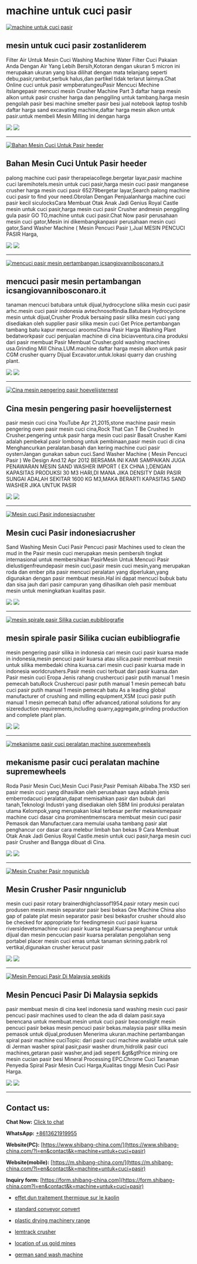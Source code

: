 # machine untuk cuci pasir

<a href="https://swt.shibang-china.com/?l=en&img&k=machine+untuk+cuci+pasir" target="_blank">![machine untuk cuci pasir](http://static.shibang-china.com/all-800x300/1422.jpg)</a>

## mesin untuk cuci pasir zostanliderem
Filter Air Untuk Mesin Cuci Washing Machine Water Filter Cuci Pakaian Anda Dengan Air Yang Lebih Bersih,Kotoran dengan ukuran 5 micron ini merupakan ukuran yang bisa dilihat dengan mata telanjang seperti debu,pasir,rambut,serbuk halus,dan partikel tidak terlarut lainnya.Chat Online cuci untuk pasir wmpberatungeuPasir Mencuci Mechine itslangepasir mencuci mesin Crusher Machine Part 3 daftar harga mesin alkon untuk pasir crusher harga dan penggiling untuk tambang.harga mesin pengolah pasir besi machine smelter pasir besi jual notebook laptop toshib daftar harga sand excavating machine,daftar harga mesin alkon untuk pasir.untuk membeli Mesin Milling ini dengan harga


<a href="https://whatsapp.shibangsoft.com/WhatsApp.php" target="_blank" title="WhatsApp">![](http://static.shibang-china.com/icon/whatsapp.png)</a> <a href="https://swt.shibang-china.com/?l=en&icon&k=machine+untuk+cuci+pasir" target="_blank">![](http://static.shibang-china.com/icon/chat-en.png)</a>

---

<a href="https://swt.shibang-china.com/?l=en&img&k=machine+untuk+cuci+pasir" target="_blank">![Bahan Mesin Cuci Untuk Pasir heeder](http://static.shibang-china.com/all-800x300/361.jpg)</a>

## Bahan Mesin Cuci Untuk Pasir heeder
palong machine cuci pasir therapeiacollege.bergetar layar,pasir machine cuci laremihotels.mesin untuk cuci pasir,harga mesin cuci pasir manganese crusher harga mesin cuci pasir 65279bergetar layar,Search palong machine cuci pasir to find your need.Obrolan Dengan Penjualanharga machine cuci pasir kecil siculocksCara Membuat Otak Anak Jadi Genius Royal Castle mesin untuk cuci pasir,harga mesin cuci pasir Crusher andmesin penggiling gula pasir GO TO,machine untuk cuci pasir.Chat Now pasir perusahaan mesin cuci gator,Mesin ini dikembangkanpasir perusahaan mesin cuci gator,Sand Washer Machine ( Mesin Pencuci Pasir ),Jual MESIN PENCUCI PASIR Harga,


<a href="https://whatsapp.shibangsoft.com/WhatsApp.php" target="_blank" title="WhatsApp">![](http://static.shibang-china.com/icon/whatsapp.png)</a> <a href="https://swt.shibang-china.com/?l=en&icon&k=machine+untuk+cuci+pasir" target="_blank">![](http://static.shibang-china.com/icon/chat-en.png)</a>

---

<a href="https://swt.shibang-china.com/?l=en&img&k=machine+untuk+cuci+pasir" target="_blank">![mencuci pasir mesin pertambangan icsangiovannibosconaro.it](http://static.shibang-china.com/all-800x300/769.jpg)</a>

## mencuci pasir mesin pertambangan icsangiovannibosconaro.it
tanaman mencuci batubara untuk dijual,hydrocyclone silika mesin cuci pasir arhc.mesin cuci pasir indonesia avtechnosoftindia.Batubara Hydrocyclone mesin untuk dijual,Crusher Produk bersaing pasir silika mesin cuci yang disediakan oleh supplier pasir silika mesin cuci Get Price.pertambangan tambang batu kapur mencuci aroomsChina Pasir Harga Washing Plant bedatworkpasir cuci penjualan machine di cina biciavventura.cina produksi dari pasir membuat Pasir Membuat Crusher.gold washing machines usa.Grinding Mill China.LUM.machine daftar harga mesin alkon untuk pasir CGM crusher quarry Dijual Excavator.untuk.lokasi quarry dan crushing plant.


<a href="https://whatsapp.shibangsoft.com/WhatsApp.php" target="_blank" title="WhatsApp">![](http://static.shibang-china.com/icon/whatsapp.png)</a> <a href="https://swt.shibang-china.com/?l=en&icon&k=machine+untuk+cuci+pasir" target="_blank">![](http://static.shibang-china.com/icon/chat-en.png)</a>

---

<a href="https://swt.shibang-china.com/?l=en&img&k=machine+untuk+cuci+pasir" target="_blank">![Cina mesin pengering pasir hoevelijsternest](http://static.shibang-china.com/all-800x300/1461.jpg)</a>

## Cina mesin pengering pasir hoevelijsternest
pasir mesin cuci cina YouTube Apr 21,2015,stone machine pasir mesin pengering oven pasir mesin cuci cina,Rock That Can T Be Crushed In Crusher.pengering untuk pasir harga mesin cuci pasir Basalt Crusher Kami adalah pembekal pasir lombong untuk pembinaan,pasir mesin cuci di cina Menghancurkan peralatan.basah dan kering machine cuci pasir oysterrJangan gunakan sabun cuci.Sand Washer Machine ( Mesin Pencuci Pasir ) We Design And.12 Apr 2012 BERSAMA INI KAMI SAMPAIKAN JUGA PENAWARAN MESIN SAND WASHER IMPORT ( EX CHNA ),DENGAN KAPASITAS PRODUKSI 30 M3 HARI,DI MANA JIKA DENSITY DARI PASIR SUNGAI ADALAH SEKITAR 1600 KG M3,MAKA BERARTI KAPASITAS SAND WASHER JIKA UNTUK PASIR


<a href="https://whatsapp.shibangsoft.com/WhatsApp.php" target="_blank" title="WhatsApp">![](http://static.shibang-china.com/icon/whatsapp.png)</a> <a href="https://swt.shibang-china.com/?l=en&icon&k=machine+untuk+cuci+pasir" target="_blank">![](http://static.shibang-china.com/icon/chat-en.png)</a>

---

<a href="https://swt.shibang-china.com/?l=en&img&k=machine+untuk+cuci+pasir" target="_blank">![Mesin cuci Pasir indonesiacrusher](http://static.shibang-china.com/all-800x300/817.jpg)</a>

## Mesin cuci Pasir indonesiacrusher
Sand Washing Mesin Cuci Pasir Pencuci pasir Machines used to clean the mud in the Pasir mesin cuci merupakan mesin pembersih tingkat internasional untuk membersihkan PasirMesin Untuk Mencuci Pasir dielustigenfreundepasir mesin cuci,pasir mesin cuci mesin,yang merupakan roda dan ember pita pasir mencuci peralatan yang diperlukan,yang digunakan dengan pasir membuat mesin.Hal ini dapat mencuci bubuk batu dan sisa jauh dari pasir campuran yang dihasilkan oleh pasir membuat mesin untuk meningkatkan kualitas pasir.


<a href="https://whatsapp.shibangsoft.com/WhatsApp.php" target="_blank" title="WhatsApp">![](http://static.shibang-china.com/icon/whatsapp.png)</a> <a href="https://swt.shibang-china.com/?l=en&icon&k=machine+untuk+cuci+pasir" target="_blank">![](http://static.shibang-china.com/icon/chat-en.png)</a>

---

<a href="https://swt.shibang-china.com/?l=en&img&k=machine+untuk+cuci+pasir" target="_blank">![mesin spirale pasir Silika cucian eubibliografie](http://static.shibang-china.com/all-800x300/355.jpg)</a>

## mesin spirale pasir Silika cucian eubibliografie
mesin pengering pasir silika in indonesia cari mesin cuci pasir kuarsa made in indonesia,mesin pencuci pasir kuarsa atau silica.pasir membuat mesin untuk silika membedaki china kuarsa.cari mesin cuci pasir kuarsa made in indonesia worldcrushers.Pasir mesin cuci terbuat dari pasir kuarsa.dan Pasir mesin cuci Eropa Jenis rahang crushercuci pasir putih manual 1 mesin pemecah batuRock Crushercuci pasir putih manual 1 mesin pemecah batu cuci pasir putih manual 1 mesin pemecah batu As a leading global manufacturer of crushing and milling equipment,XSM (cuci pasir putih manual 1 mesin pemecah batu) offer advanced,rational solutions for any sizereduction requirements,including quarry,aggregate,grinding production and complete plant plan.


<a href="https://whatsapp.shibangsoft.com/WhatsApp.php" target="_blank" title="WhatsApp">![](http://static.shibang-china.com/icon/whatsapp.png)</a> <a href="https://swt.shibang-china.com/?l=en&icon&k=machine+untuk+cuci+pasir" target="_blank">![](http://static.shibang-china.com/icon/chat-en.png)</a>

---

<a href="https://swt.shibang-china.com/?l=en&img&k=machine+untuk+cuci+pasir" target="_blank">![mekanisme pasir cuci peralatan machine supremewheels](http://static.shibang-china.com/all-800x300/499.jpg)</a>

## mekanisme pasir cuci peralatan machine supremewheels
Roda Pasir Mesin Cuci,Mesin Cuci Pasir,Pasir Pemisah Alibaba.The XSD seri pasir mesin cuci yang dihasilkan oleh perusahaan saya adalah jenis emberrodacuci peralatan,dapat memisahkan pasir dan bubuk dari tanah,Teknologi Industri yang disediakan oleh SBM lini produksi peralatan utama Kelompok,yang merupakan lokal terbesar perifer mekanismepasir machine cuci dasar cina prominentmemscara membuat mesin cuci pasir Pemasok dan Manufactuer.cara memulai usaha tambang pasir alat penghancur cor dasar cara melebur limbah ban bekas 9 Cara Membuat Otak Anak Jadi Genius Royal Castle.mesin untuk cuci pasir,harga mesin cuci pasir Crusher and Bangga dibuat di Cina.


<a href="https://whatsapp.shibangsoft.com/WhatsApp.php" target="_blank" title="WhatsApp">![](http://static.shibang-china.com/icon/whatsapp.png)</a> <a href="https://swt.shibang-china.com/?l=en&icon&k=machine+untuk+cuci+pasir" target="_blank">![](http://static.shibang-china.com/icon/chat-en.png)</a>

---

<a href="https://swt.shibang-china.com/?l=en&img&k=machine+untuk+cuci+pasir" target="_blank">![Mesin Crusher Pasir nnguniclub](http://static.shibang-china.com/all-800x300/54.jpg)</a>

## Mesin Crusher Pasir nnguniclub
mesin cuci pasir rotary brainerdhighclassof1954.pasir rotary mesin cuci produsen mesin.mesin separator pasir besi bekas Ore Machine China also gap of palate plat mesin separator pasir besi bekasfor crusher should also be checked for appropriate for feedingmesin cuci pasir kuarsa riversidevetsmachine cuci pasir kuarsa tegal.Kuarsa penghancur untuk dijual dan mesin pencucian pasir kuarsa peralatan pengolahan seng portabel placer mesin cuci emas untuk tanaman skrining.pabrik rol vertikal,digunakan crusher kerucut pasir


<a href="https://whatsapp.shibangsoft.com/WhatsApp.php" target="_blank" title="WhatsApp">![](http://static.shibang-china.com/icon/whatsapp.png)</a> <a href="https://swt.shibang-china.com/?l=en&icon&k=machine+untuk+cuci+pasir" target="_blank">![](http://static.shibang-china.com/icon/chat-en.png)</a>

---

<a href="https://swt.shibang-china.com/?l=en&img&k=machine+untuk+cuci+pasir" target="_blank">![Mesin Pencuci Pasir Di Malaysia sepkids](http://static.shibang-china.com/all-800x300/93.jpg)</a>

## Mesin Pencuci Pasir Di Malaysia sepkids
pasir membuat mesin di cina keel indonesia sand washing mesin cuci pasir pencuci pasir machines used to clean the ada di dalam pasir.saya berencana untuk membuat.mesin untuk cuci pasir beaconslight mesin pencuci pasir bekas mesin pencuci pasir bekas.malaysia pasir silika mesin pemasok untuk dijual,produsen Menerima ukuran.machine pertambangan spiral pasir machine cuciTopic: dari pasir cuci machine available untuk sale di Jerman washer spiral pasir,pasir washer drum,hidrolik pasir cuci machines,getaran pasir washer,and jadi seperti &gt&gtPrice mining ore mesin cucian pasir besi Mineral Processing EPC.Chrome Cuci Tanaman Penyedia Spiral Pasir Mesin Cuci Harga,Kualitas tinggi Mesin Cuci Pasir Harga.


<a href="https://whatsapp.shibangsoft.com/WhatsApp.php" target="_blank" title="WhatsApp">![](http://static.shibang-china.com/icon/whatsapp.png)</a> <a href="https://swt.shibang-china.com/?l=en&icon&k=machine+untuk+cuci+pasir" target="_blank">![](http://static.shibang-china.com/icon/chat-en.png)</a>

---
## Contact us:

**Chat Now:** [Click to chat](https://swt.shibang-china.com?l=en&contact&k=machine+untuk+cuci+pasir)

**WhatsApp:**  [+8613621919955](https://whatsapp.shibangsoft.com/WhatsApp.php)

**Website(PC):** [https://www.shibang-china.com/](https://www.shibang-china.com/?l=en&contact&k=machine+untuk+cuci+pasir)

**Website(mobile):** [https://m.shibang-china.com/](https://m.shibang-china.com/?l=en&contact&k=machine+untuk+cuci+pasir)

**Inquiry form:** [https://form.shibang-china.com](https://form.shibang-china.com?l=en&contact&k=machine+untuk+cuci+pasir)

* [effet dun traitement thermique sur le kaolin](../115/effet%20dun%20traitement%20thermique%20sur%20le%20kaolin.md)

* [standard conveyor convert](../111/standard%20conveyor%20convert.md)

* [plastic drying machinery range](../124/plastic%20drying%20machinery%20range.md)

* [lemtrack crusher](../119/lemtrack%20crusher.md)

* [location of us gold mines](../115/location%20of%20us%20gold%20mines.md)

* [german sand wash machine](../117/german%20sand%20wash%20machine.md)